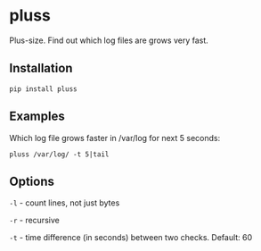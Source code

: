 # pluss

Plus-size. Find out which log files are grows very fast.

## Installation
`pip install pluss`

## Examples

Which log file grows faster in /var/log for next 5 seconds:

`pluss /var/log/ -t 5|tail`

## Options

`-l` - count lines, not just bytes

`-r` - recursive

`-t` - time difference (in seconds) between two checks. Default: 60


